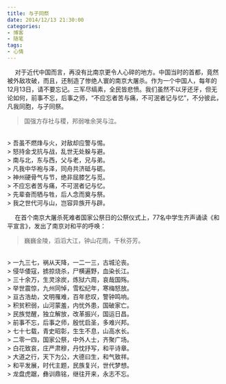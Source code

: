 ```yaml
---
title: 与子同祭
date: 2014/12/13 21:30:00
categories: 
- 博客
- 随笔
tags: 
- 心情
---
```

&emsp; 对于近代中国而言，再没有比南京更令人心碎的地方。中国当时的首都，竟然被外敌攻破，而且，还制造了惨绝人寰的南京大屠杀。作为一个中国人，每年的12月13日，请不要忘记。三军尽缟素，全民皆悲愤。我们虽然不以牙还牙，但无论如何，前事不忘，后事之师，“不应忘者苦与痛，不可泯者记与忆”，不分彼此，凡我同胞，与子同祭。

> 国强方存社与稷，邦弱唯余哭与泣。
<br/>
> 吾虽不燃烽与火，对敌却应警与惕。
<br/>
> 怒持金戈抗与战，乱世无处躲与避。
<br/>
> 南与北，东与西，父与老，兄与弟。
<br/>
> 凡我中华袍与泽，同舟共济砥与砺。
<br/>
> 神州硬骨气与节，绝非屈膝乞与觅。
<br/>
> 不应忘者苦与痛，不可泯者记与忆。
<br/>
> 先辈奋而牺与牲，后人念而奠与祭。
<br/>
> 我之世代河与山，岂容异族开与辟。

&emsp; 在首个南京大屠杀死难者国家公祭日的公祭仪式上，77名中学生齐声诵读《和平宣言》，发出了南京对和平的呼唤：
<!--more-->

> 巍巍金陵，滔滔大江，钟山花雨，千秋芬芳。
<br/>
> 一九三七，祸从天降，一二一三，古城沦丧。
<br/>
> 侵华倭寇，掳掠烧杀，尸横遍野，血染长江。
<br/>
> 三十余万，生灵涂炭，炼狱六周，哀哉国殇。
<br/>
> 举世震惊，九州同悼，雪松纪年，寒梅怒放。
<br/>
> 亘古浩劫，文明罹难，百年悲叹，警钟鸣响。
<br/>
> 积贫积弱，山河蒙羞，内忧外患，国破家亡。
<br/>
> 民族觉醒，独立解放，改革振兴，国运日昌。
<br/>
> 前事不忘，后事之师，殷忧启圣，多难兴邦。
<br/>
> 七十七载，青史昭彰，生生不息，山高水长。
<br/>
> 二零一四，国家公祭，中外人士，齐聚广场。
<br/>
> 白花致哀，庄严肃穆，丹忱抒写，和平诗章。
<br/>
> 大道之行，天下为公，大德曰生，和气致祥。
<br/>
> 和平发展，时代主题，民族复兴，世代梦想。
<br/>
> 龙盘虎踞，彝训鼎铭，继往开来，永志不忘。
<br/>